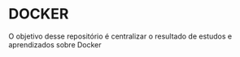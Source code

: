 # DOCKER
O objetivo desse repositório é centralizar o resultado de estudos e aprendizados sobre Docker
